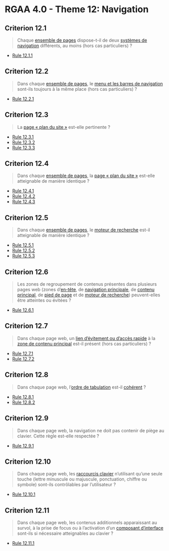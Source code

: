 # RGAA 4.0 - Theme 12: Navigation

## Criterion 12.1

> Chaque [ensemble de pages](https://www.numerique.gouv.fr/publications/rgaa-accessibilite/methode/glossaire/#ensemble-de-pages) dispose-t-il de deux [systèmes de navigation](https://www.numerique.gouv.fr/publications/rgaa-accessibilite/methode/glossaire/#systeme-de-navigation) différents, au moins (hors cas particuliers) ?

* [Rule 12.1.1](Rule-12-1-1.md)

## Criterion 12.2

> Dans chaque [ensemble de pages](https://www.numerique.gouv.fr/publications/rgaa-accessibilite/methode/glossaire/#ensemble-de-pages), le [menu et les barres de navigation](https://www.numerique.gouv.fr/publications/rgaa-accessibilite/methode/glossaire/#menu-et-barre-de-navigation) sont-ils toujours à la même place (hors cas particuliers) ?

* [Rule 12.2.1](Rule-12-2-1.md)

## Criterion 12.3

> La [page « plan du site »](https://www.numerique.gouv.fr/publications/rgaa-accessibilite/methode/glossaire/#page-plan-du-site) est-elle pertinente ?

* [Rule 12.3.1](Rule-12-3-1.md)
* [Rule 12.3.2](Rule-12-3-2.md)
* [Rule 12.3.3](Rule-12-3-3.md)

## Criterion 12.4

> Dans chaque [ensemble de pages](https://www.numerique.gouv.fr/publications/rgaa-accessibilite/methode/glossaire/#ensemble-de-pages), la [page « plan du site »](https://www.numerique.gouv.fr/publications/rgaa-accessibilite/methode/glossaire/#page-plan-du-site) est-elle atteignable de manière identique ?

* [Rule 12.4.1](Rule-12-4-1.md)
* [Rule 12.4.2](Rule-12-4-2.md)
* [Rule 12.4.3](Rule-12-4-3.md)

## Criterion 12.5

> Dans chaque [ensemble de pages](https://www.numerique.gouv.fr/publications/rgaa-accessibilite/methode/glossaire/#ensemble-de-pages), le [moteur de recherche](https://www.numerique.gouv.fr/publications/rgaa-accessibilite/methode/glossaire/#moteur-de-recherche-interne-a-un-site-web) est-il atteignable de manière identique ?

* [Rule 12.5.1](Rule-12-5-1.md)
* [Rule 12.5.2](Rule-12-5-2.md)
* [Rule 12.5.3](Rule-12-5-3.md)

## Criterion 12.6

> Les zones de regroupement de contenus présentes dans plusieurs pages web (zones d’[en-tête](https://www.numerique.gouv.fr/publications/rgaa-accessibilite/methode/glossaire/#zone-d-en-tete), de [navigation principale](https://www.numerique.gouv.fr/publications/rgaa-accessibilite/methode/glossaire/#menu-et-barre-de-navigation), de [contenu principal](https://www.numerique.gouv.fr/publications/rgaa-accessibilite/methode/glossaire/#zone-de-contenu-principal), de [pied de page](https://www.numerique.gouv.fr/publications/rgaa-accessibilite/methode/glossaire/#zone-de-pied-de-page) et de [moteur de recherche](https://www.numerique.gouv.fr/publications/rgaa-accessibilite/methode/glossaire/#moteur-de-recherche-interne-a-un-site-web)) peuvent-elles être atteintes ou évitées ?

* [Rule 12.6.1](Rule-12-6-1.md)

## Criterion 12.7

> Dans chaque page web, un [lien d’évitement ou d’accès rapide](https://www.numerique.gouv.fr/publications/rgaa-accessibilite/methode/glossaire/#liens-d-evitement-ou-d-acces-rapide) à la [zone de contenu principal](https://www.numerique.gouv.fr/publications/rgaa-accessibilite/methode/glossaire/#zone-de-contenu-principal) est-il présent (hors cas particuliers) ?

* [Rule 12.7.1](Rule-12-7-1.md)
* [Rule 12.7.2](Rule-12-7-2.md)

## Criterion 12.8

> Dans chaque page web, l’[ordre de tabulation](https://www.numerique.gouv.fr/publications/rgaa-accessibilite/methode/glossaire/#ordre-de-tabulation) est-il [cohérent](https://www.numerique.gouv.fr/publications/rgaa-accessibilite/methode/glossaire/#comprehensible-ordre-de-lecture) ?

* [Rule 12.8.1](Rule-12-8-1.md)
* [Rule 12.8.2](Rule-12-8-2.md)

## Criterion 12.9

> Dans chaque page web, la navigation ne doit pas contenir de piège au clavier. Cette règle est-elle respectée ?

* [Rule 12.9.1](Rule-12-9-1.md)

## Criterion 12.10

> Dans chaque page web, les [raccourcis clavier](https://www.numerique.gouv.fr/publications/rgaa-accessibilite/methode/glossaire/#raccourci-clavier) n’utilisant qu’une seule touche (lettre minuscule ou majuscule, ponctuation, chiffre ou symbole) sont-ils contrôlables par l’utilisateur ?

* [Rule 12.10.1](Rule-12-10-1.md)

## Criterion 12.11

> Dans chaque page web, les contenus additionnels apparaissant au survol, à la prise de focus ou à l’activation d’un [composant d’interface](https://www.numerique.gouv.fr/publications/rgaa-accessibilite/methode/glossaire/#composant-d-interface) sont-ils si nécessaire atteignables au clavier ?

* [Rule 12.11.1](Rule-12-11-1.md)


